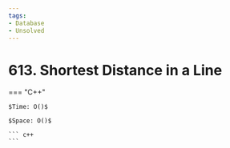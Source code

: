 ```yaml
---
tags:
- Database
- Unsolved
---
```



# 613. Shortest Distance in a Line

=== "C++"

    $Time: O()$

    $Space: O()$

    ``` c++
    ```